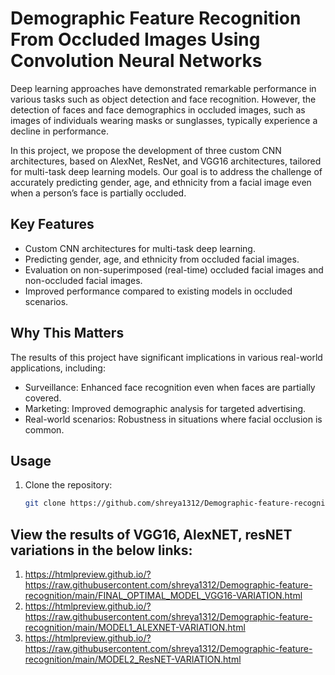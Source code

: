 # Demographic Feature Recognition From Occluded Images Using Convolution Neural Networks

Deep learning approaches have demonstrated remarkable performance in various tasks such as object detection and face recognition. However, the detection of faces and face demographics in occluded images, such as images of individuals wearing masks or sunglasses, typically experience a decline in performance.

In this project, we propose the development of three custom CNN architectures, based on AlexNet, ResNet, and VGG16 architectures, tailored for multi-task deep learning models. Our goal is to address the challenge of accurately predicting gender, age, and ethnicity from a facial image even when a person’s face is partially occluded.

## Key Features

- Custom CNN architectures for multi-task deep learning.
- Predicting gender, age, and ethnicity from occluded facial images.
- Evaluation on non-superimposed (real-time) occluded facial images and non-occluded facial images.
- Improved performance compared to existing models in occluded scenarios.

## Why This Matters

The results of this project have significant implications in various real-world applications, including:

- Surveillance: Enhanced face recognition even when faces are partially covered.
- Marketing: Improved demographic analysis for targeted advertising.
- Real-world scenarios: Robustness in situations where facial occlusion is common.

## Usage

1. Clone the repository:

   ```bash
   git clone https://github.com/shreya1312/Demographic-feature-recognition


## View the results of VGG16, AlexNET, resNET variations in the below links:

1. https://htmlpreview.github.io/?https://raw.githubusercontent.com/shreya1312/Demographic-feature-recognition/main/FINAL_OPTIMAL_MODEL_VGG16-VARIATION.html
2. https://htmlpreview.github.io/?https://raw.githubusercontent.com/shreya1312/Demographic-feature-recognition/main/MODEL1_ALEXNET-VARIATION.html
3. https://htmlpreview.github.io/?https://raw.githubusercontent.com/shreya1312/Demographic-feature-recognition/main/MODEL2_ResNET-VARIATION.html
